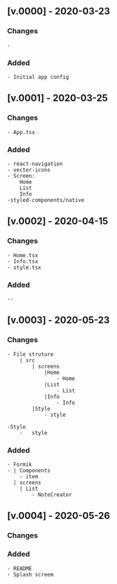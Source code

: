 ## [v.0000] - 2020-03-23

### Changes

    - 

### Added

    - Initial app config



## [v.0001] - 2020-03-25

### Changes

    - App.tsx

### Added

    - react-navigation
    - vector-icons
    - Screen:
        Home
        List
        Info
    -styled-components/native
## [v.0002] - 2020-04-15

### Changes

    - Home.tsx
    - Info.tsx
    - style.tsx 

### Added

    --
## [v.0003] - 2020-05-23

### Changes

    - File struture 
        | src 
            | screens
                |Home 
                    - Home
                |List
                    - List  
                |Info
                    - Info  
            |Style
                - style 

    -Style 
        -   style
### Added

    - Formik
    - | Components 
        - item
      | screens
        | List
            - NoteCreator


## [v.0004] - 2020-05-26

### Changes
    
### Added
    - README
    - Splash screem







